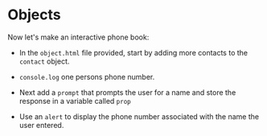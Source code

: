 # Objects

Now let's make an interactive phone book:

* In the `object.html` file provided, start by adding more contacts to the `contact` object.

* `console.log` one persons phone number.

* Next add a `prompt` that prompts the user for a name and store the response in a variable called `prop`

* Use an `alert` to display the phone number associated with the name the user entered.
